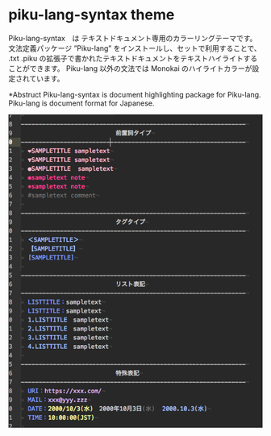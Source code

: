 # piku-lang-syntax theme

Piku-lang-syntax　は テキストドキュメント専用のカラーリングテーマです。
文法定義パッケージ ”Piku-lang” をインストールし、セットで利用することで、
.txt .piku の拡張子で書かれたテキストドキュメントをテキストハイライトすることができます。
Piku-lang 以外の文法では Monokai のハイライトカラーが設定されています。

*Abstruct
Piku-lang-syntax is document highlighting package for Piku-lang.
Piku-lang is document format for Japanese.


![A screenshot of your theme](https://github.com/pikuechan/piku-lang-syntax/blob/master/sampleimage.png)
